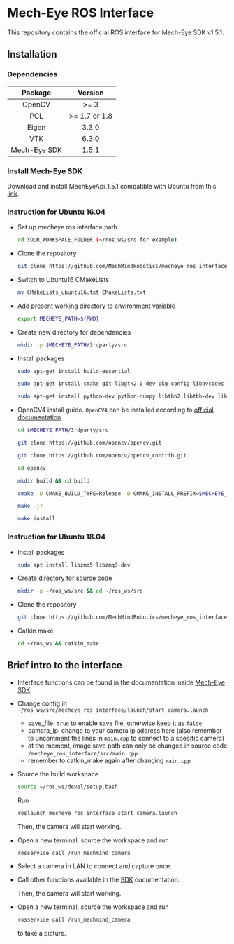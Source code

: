 # Mech-Eye ROS Interface

This repository contains the official ROS interface for Mech-Eye SDK v1.5.1.

## Installation

### Dependencies

|   Package    |    Version    |
| :----------: | :-----------: |
|    OpenCV    |     >= 3      |
|     PCL      | >= 1.7 or 1.8 |
|    Eigen     |     3.3.0     |
|     VTK      |     6.3.0     |
| Mech-Eye SDK |     1.5.1     |

### Install Mech-Eye SDK

Download and install MechEyeApi_1.5.1 compatible with Ubuntu from this [link](https://www.mech-mind.com/download/camera-sdk.html).

### Instruction for Ubuntu 16.04

- Set up mecheye ros interface path

  ```bash
  cd YOUR_WORKSPACE_FOLDER (~/ros_ws/src for example)
  ```

- Clone the repository

  ```bash
  git clone https://github.com/MechMindRobotics/mecheye_ros_interface.git && cd mecheye_ros_interface
  ```

- Switch to Ubuntu16 CMakeLists

  ```bash
  mv CMakeLists_ubuntu16.txt CMakeLists.txt
  ```

- Add present working directory to environment variable

  ```bash
  export MECHEYE_PATH=${PWD}
  ```

- Create new directory for dependencies

  ```bash
  mkdir -p $MECHEYE_PATH/3rdparty/src
  ```

- Install packages

  ```bash
  sudo apt-get install build-essential
  ```

  ```bash
  sudo apt-get install cmake git libgtk2.0-dev pkg-config libavcodec-dev libavformat-dev libswscale-dev
  ```

  ```bash
  sudo apt-get install python-dev python-numpy libtbb2 libtbb-dev libjpeg-dev libpng-dev libtiff-dev libjasper-dev libdc1394-22-dev
  ```

- OpenCV4 install guide. `OpenCV4` can be installed according to [official documentation](https://docs.opencv.org/4.1.1/d7/d9f/tutorial_linux_install.html)

  ```bash
  cd $MECHEYE_PATH/3rdparty/src
  ```

  ```bash
  git clone https://github.com/opencv/opencv.git
  ```

  ```bash
  git clone https://github.com/opencv/opencv_contrib.git
  ```

  ```bash
  cd opencv
  ```

  ```bash
  mkdir build && cd build
  ```

  ```bash
  cmake -D CMAKE_BUILD_TYPE=Release -D CMAKE_INSTALL_PREFIX=$MECHEYE_PATH/3rdparty/opencv4 ..
  ```

  ```bash
  make -j7
  ```

  ```bash
  make install
  ```

### Instruction for Ubuntu 18.04

- Install packages

  ``` bash
  sudo apt install libzmq5 libzmq3-dev
  ```

- Create directory for source code

  ```bash
  mkdir -p ~/ros_ws/src && cd ~/ros_ws/src
  ```

- Clone the repository

  ```bash
  git clone https://github.com/MechMindRobotics/mecheye_ros_interface
  ```

- Catkin make

  ```bash
  cd ~/ros_ws && catkin_make
  ```

## Brief intro to the interface

- Interface functions can be found in the documentation inside [Mech-Eye SDK](https://www.mech-mind.com/download/camera-sdk.html).
- Change config in `~/ros_ws/src/mecheye_ros_interface/launch/start_camera.launch`
  - save_file: `true` to enable save file, otherwise keep it as `false`
  - camera_ip: change to your camera ip address here (also remember to uncomment the lines in `main.cpp` to connect to a specific camera)
  - at the moment, image save path can only be changed in source code `/mecheye_ros_interface/src/main.cpp`.
  - remember to catkin_make again after changing `main.cpp`.
- Source the build workspace

  ```bash
  source ~/ros_ws/devel/setup.bash
  ```

  Run

  ```bash
  roslaunch mecheye_ros_interface start_camera.launch 
  ```

  Then, the camera will start working.
- Open a new terminal, source the workspace and run

  ```bash
  rosservice call /run_mechmind_camera
  ```

- Select a camera in LAN to connect and capture once.
- Call other functions available in the [SDK](https://www.mech-mind.com/download/camera-sdk.html) documentation.

  Then, the camera will start working.
- Open a new terminal, source the workspace and run

  ```bash
  rosservice call /run_mechmind_camera
  ```
  
  to take a picture.
